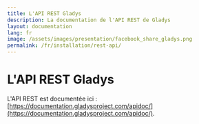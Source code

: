```yaml
---
title: L'API REST Gladys
description: La documentation de l'API REST de Gladys 
layout: documentation
lang: fr
image: /assets/images/presentation/facebook_share_gladys.png
permalink: /fr/installation/rest-api/
---
```


# L'API REST Gladys 

L'API REST est documentée ici : [https://documentation.gladysproject.com/apidoc/](https://documentation.gladysproject.com/apidoc/).